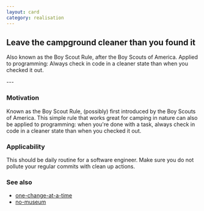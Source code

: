 ```yaml
---
layout: card
category: realisation
---
```

Leave the campground cleaner than you found it
---
<p>Also known as the Boy Scout Rule, after the Boy Scouts of
      America. Applied to programming: Always check in code in a
      cleaner state than when you checked it out.</p>
---

### Motivation

Known as the Boy Scout Rule, (possibly) first introduced by the Boy Scouts of America. This simple rule that works great for camping in nature can also be applied to programming: when you're done with a task, always check in code in a cleaner state than when you checked it out.

### Applicability

This should be daily routine for a software engineer. Make sure you do not pollute your regular commits with clean up actions.

### See also

* [one-change-at-a-time](one-change-at-a-time)
* [no-museum](no-museum)

